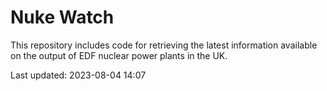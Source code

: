# Nuke Watch

This repository includes code for retrieving the latest information available on the output of EDF nuclear power plants in the UK.

Last updated: 2023-08-04 14:07